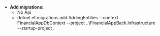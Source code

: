 * **Add migrations:**  
	* No Api
	* dotnet ef migrations add AddingEntities --context FinancialAppDbContext --project ..\FinancialAppBack.Infrastructure --startup-project .

